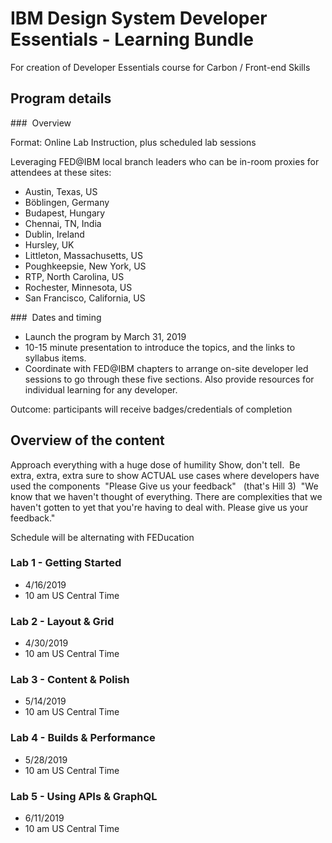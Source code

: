 # IBM Design System Developer Essentials - Learning Bundle
For creation of Developer Essentials course for Carbon / Front-end Skills



## Program details


###  Overview

Format: Online Lab Instruction, plus scheduled lab sessions

Leveraging FED@IBM local branch leaders who can be in-room proxies for attendees at these sites:

* Austin, Texas, US  
* Böblingen, Germany 
* Budapest, Hungary 
* Chennai, TN, India 
* Dublin, Ireland
* Hursley, UK  
* Littleton, Massachusetts, US   
* Poughkeepsie, New York, US  
* RTP, North Carolina, US 
* Rochester, Minnesota, US  
* San Francisco, California, US 

###  Dates and timing  

* Launch the program by March 31, 2019
* 10-15 minute presentation to introduce the topics, and the links to syllabus items.
* Coordinate with FED@IBM chapters to arrange on-site developer led sessions to go through these five sections. Also provide resources for individual learning for any developer.

Outcome: participants will receive badges/credentials of completion

## Overview of the content

Approach everything with a huge dose of humility
Show, don't tell. 
Be extra, extra, extra sure to show ACTUAL use cases where developers have used the components 
"Please Give us your feedback"   (that's Hill 3) 
"We know that we haven't thought of everything. There are complexities that we haven't gotten to yet that you're having to deal with. Please give us your feedback."

Schedule will be alternating with FEDucation

### Lab 1 - Getting Started
* 4/16/2019 
* 10 am US Central Time

### Lab 2 - Layout & Grid
* 4/30/2019 
* 10 am US Central Time

### Lab 3 - Content & Polish
* 5/14/2019
* 10 am US Central Time

### Lab 4 - Builds & Performance 
* 5/28/2019 
* 10 am US Central Time

### Lab 5 - Using APIs & GraphQL
* 6/11/2019 
* 10 am US Central Time

